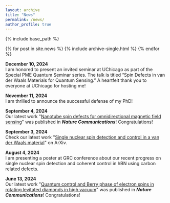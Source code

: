 ```yaml
---
layout: archive
title: "News"
permalink: /news/
author_profile: true
---
```




{% include base_path %}


{% for post in site.news %}
  {% include archive-single.html %}
{% endfor %}


__December 10, 2024__  
I am honored to present an invited seminar at UChicago as part of the Special PME Quantum Seminar series. The talk is titled “Spin Defects in van der Waals Materials for Quantum Sensing.” A heartfelt thank you to everyone at UChicago for hosting me!

__November 11, 2024__  
I am thrilled to announce the successful defense of my PhD!

 __September 4, 2024__  
Our latest work "[Nanotube spin defects for omnidirectional magnetic field sensing](https://doi.org/10.1038/s41467-024-51941-2)" was published in ***Nature Communications***! Congratulations! 

 __September 3, 2024__  
  Check our latest work "[Single nuclear spin detection and control in a van der Waals material](https://arxiv.org/abs/2409.01601)" on ArXiv.

__August 4, 2024__  
 I am presenting a poster at GRC conference about our recent progress on single nuclear spin detection and coherent control in hBN using carbon related defects.

 __June 13, 2024__  
  Our latest work "[Quantum control and Berry phase of electron spins in rotating levitated diamonds in high vacuum](https://www.nature.com/articles/s41467-024-49175-3)" was published in ***Nature Communications***! Congratulations! 


